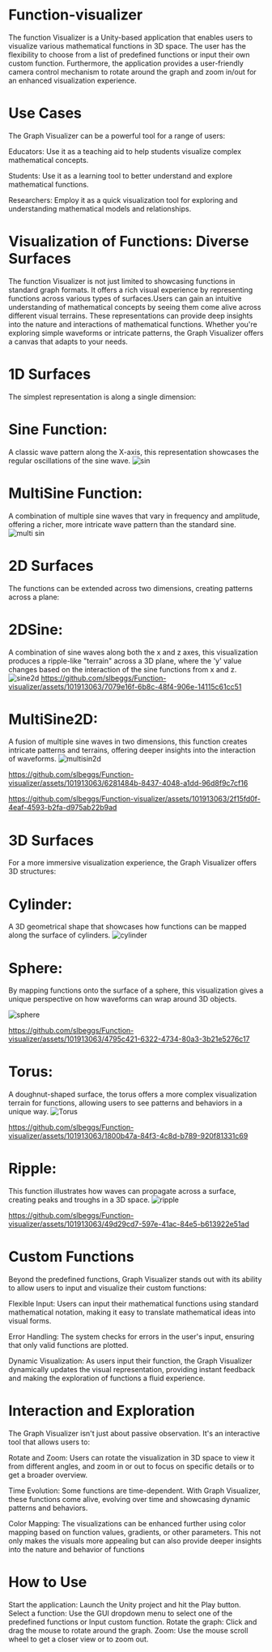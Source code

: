 # Function-visualizer
The function Visualizer is a Unity-based application that enables users to visualize various mathematical functions in 3D space. The user has the flexibility to choose from a list of predefined functions or input their own custom function. Furthermore, the application provides a user-friendly camera control mechanism to rotate around the graph and zoom in/out for an enhanced visualization experience.

# Use Cases
The Graph Visualizer can be a powerful tool for a range of users:

Educators: Use it as a teaching aid to help students visualize complex mathematical concepts.

Students: Use it as a learning tool to better understand and explore mathematical functions.

Researchers: Employ it as a quick visualization tool for exploring and understanding mathematical models and relationships.

# Visualization of Functions: Diverse Surfaces
The function  Visualizer is not just limited to showcasing functions in standard graph formats. It offers a rich visual experience by representing functions across various types of surfaces.Users can gain an intuitive understanding of mathematical concepts by seeing them come alive across different visual terrains. These representations can provide deep insights into the nature and interactions of mathematical functions.  Whether you're exploring simple waveforms or intricate patterns, the Graph Visualizer offers a canvas that adapts to your needs.

# 1D Surfaces
The simplest representation is along a single dimension:

# Sine Function:
A classic wave pattern along the X-axis, this representation showcases the regular oscillations of the sine wave.
![sin](https://github.com/slbeggs/Function-visualizer/assets/101913063/1614326b-5f5a-4488-9fff-2bbd0ec510b1)

# MultiSine Function:
A combination of multiple sine waves that vary in frequency and amplitude, offering a richer, more intricate wave pattern than the standard sine.
![multi sin](https://github.com/slbeggs/Function-visualizer/assets/101913063/22ea6e01-af2d-49b8-8f2a-f64cae259229)


# 2D Surfaces
The functions can be extended across two dimensions, creating patterns across a plane:

# 2DSine:
A combination of sine waves along both the x and z axes, this visualization produces a ripple-like "terrain" across a 3D plane, where the 'y' value changes based on the interaction of the sine functions from x and z.
![sine2d](https://github.com/slbeggs/Function-visualizer/assets/101913063/2822deac-e88d-422c-9747-ed57455694b1)
https://github.com/slbeggs/Function-visualizer/assets/101913063/7079e16f-6b8c-48f4-906e-14115c61cc51
# MultiSine2D:
A fusion of multiple sine waves in two dimensions, this function creates intricate patterns and terrains, offering deeper insights into the interaction of waveforms.
![multisin2d](https://github.com/slbeggs/Function-visualizer/assets/101913063/ee8908be-6757-409c-bd62-fb5c52d8aaae)

https://github.com/slbeggs/Function-visualizer/assets/101913063/6281484b-8437-4048-a1dd-96d8f9c7cf16

https://github.com/slbeggs/Function-visualizer/assets/101913063/2f15fd0f-4eaf-4593-b2fa-d975ab22b9ad


# 3D Surfaces
For a more immersive visualization experience, the Graph Visualizer offers 3D structures:

# Cylinder: 
A 3D geometrical shape that showcases how functions can be mapped along the surface of cylinders.
![cylinder](https://github.com/slbeggs/Function-visualizer/assets/101913063/cc87a04e-fd12-4103-9fa1-b70072d4f06d)



# Sphere: 
By mapping functions onto the surface of a sphere, this visualization gives a unique perspective on how waveforms can wrap around 3D objects.

![sphere](https://github.com/slbeggs/Function-visualizer/assets/101913063/f289e778-44af-45c1-af33-c25ca95c8e77)


https://github.com/slbeggs/Function-visualizer/assets/101913063/4795c421-6322-4734-80a3-3b21e5276c17



# Torus: 
A doughnut-shaped surface, the torus offers a more complex visualization terrain for functions, allowing users to see patterns and behaviors in a unique way.
![Torus](https://github.com/slbeggs/Function-visualizer/assets/101913063/daa72dd9-fe09-4a31-b705-616a9c23c230)


https://github.com/slbeggs/Function-visualizer/assets/101913063/1800b47a-84f3-4c8d-b789-920f81331c69




# Ripple: 
This function illustrates how waves can propagate across a surface, creating peaks and troughs in a 3D space.
![ripple](https://github.com/slbeggs/Function-visualizer/assets/101913063/590fe927-9ff3-4ae9-b875-58ec09af7e64)


https://github.com/slbeggs/Function-visualizer/assets/101913063/49d29cd7-597e-41ac-84e5-b613922e51ad
# Custom Functions
Beyond the predefined functions, Graph Visualizer stands out with its ability to allow users to input and visualize their custom functions:

Flexible Input: Users can input their mathematical functions using standard mathematical notation, making it easy to translate mathematical ideas into visual forms.

Error Handling: The system checks for errors in the user's input, ensuring that only valid functions are plotted.

Dynamic Visualization: As users input their function, the Graph Visualizer dynamically updates the visual representation, providing instant feedback and making the exploration of functions a fluid experience.

# Interaction and Exploration
The Graph Visualizer isn't just about passive observation. It's an interactive tool that allows users to:

Rotate and Zoom: Users can rotate the visualization in 3D space to view it from different angles, and zoom in or out to focus on specific details or to get a broader overview.

Time Evolution: Some functions are time-dependent. With Graph Visualizer, these functions come alive, evolving over time and showcasing dynamic patterns and behaviors.

Color Mapping: The visualizations can be enhanced further using color mapping based on function values, gradients, or other parameters. This not only makes the visuals more appealing but can also provide deeper insights into the nature and behavior of functions

# How to Use
Start the application: Launch the Unity project and hit the Play button.
Select a function: Use the GUI dropdown menu to select one of the predefined functions or Input custom function.
Rotate the graph: Click and drag the mouse to rotate around the graph.
Zoom: Use the mouse scroll wheel to get a closer view or to zoom out.

